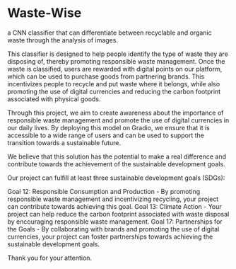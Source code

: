 # Waste-Wise
a CNN classifier that can differentiate between recyclable and organic waste through the analysis of images.

This classifier is designed to help people identify the type of waste they are disposing of, thereby promoting responsible waste management. Once the waste is classified, users are rewarded with digital points on our platform, which can be used to purchase goods from partnering brands. This incentivizes people to recycle and put waste where it belongs, while also promoting the use of digital currencies and reducing the carbon footprint associated with physical goods.

Through this project, we aim to create awareness about the importance of responsible waste management and promote the use of digital currencies in our daily lives. By deploying this model on Gradio, we ensure that it is accessible to a wide range of users and can be used to support the transition towards a sustainable future.

We believe that this solution has the potential to make a real difference and contribute towards the achievement of the sustainable development goals. 

Our project can fulfill at least three sustainable development goals (SDGs):

Goal 12: Responsible Consumption and Production - By promoting responsible waste management and incentivizing recycling, your project can contribute towards achieving this goal.
Goal 13: Climate Action - Your project can help reduce the carbon footprint associated with waste disposal by encouraging responsible waste management.
Goal 17: Partnerships for the Goals - By collaborating with brands and promoting the use of digital currencies, your project can foster partnerships towards achieving the sustainable development goals.


Thank you for your attention.
